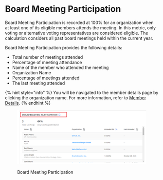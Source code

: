 # Board Meeting Participation

Board Meeting Participation is recorded at 100% for an organization when at least one of its eligible members attends the meeting. In this metric, only voting or alternative voting representatives are considered eligible. The calculation considers all past board meetings held within the current year.&#x20;

Board Meeting Participation provides the following details:

* Total number of meetings attended&#x20;
* Percentage of meeting attendance&#x20;
* Name of the member who attended the meeting&#x20;
* Organization Name&#x20;
* Percentage of meetings attended&#x20;
* The last meeting attended

{% hint style="info" %}
You will be navigated to the member details page by clicking the organization name. For more information, refer to [Member Details](https://docs.linuxfoundation.org/lfx/project-control-center/v2-latest-version/reports/health-metrics/participating-organization#exploring-participating-organization-for-members). &#x20;
{% endhint %}

<figure><img src="../../../../.gitbook/assets/BM.png" alt=""><figcaption><p>Board Meeting Participation </p></figcaption></figure>

